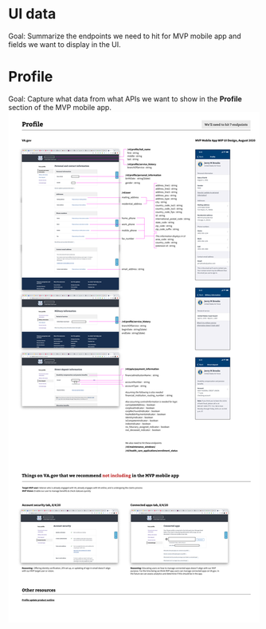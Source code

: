 # UI data 

Goal: Summarize the endpoints we need to hit for MVP mobile app and fields we want to display in the UI. 

# Profile

Goal: Capture what data from what APIs we want to show in the **Profile** section of the MVP mobile app. 
![profile data](profile-data.png)
